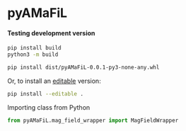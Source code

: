 # pyAMaFiL

#### Testing development version

```bash
pip install build
python3 -m build

pip install dist/pyAMaFiL-0.0.1-py3-none-any.whl
```

Or, to install an [editable](https://setuptools.pypa.io/en/latest/userguide/quickstart.html#development-mode) version:

```bash
pip install --editable .
```

Importing class from Python

```python
from pyAMaFiL.mag_field_wrapper import MagFieldWrapper
```